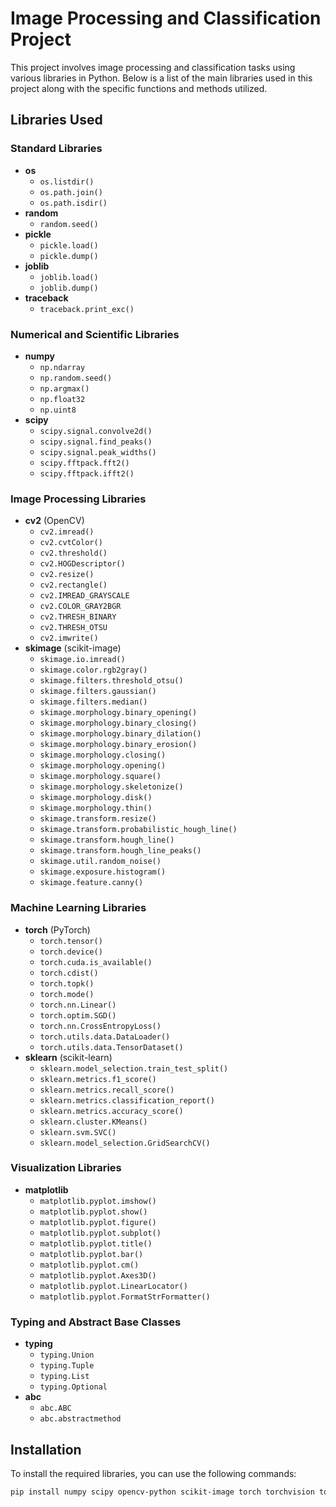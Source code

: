# Image Processing and Classification Project

This project involves image processing and classification tasks using various libraries in Python. Below is a list of the main libraries used in this project along with the specific functions and methods utilized.

## Libraries Used

### Standard Libraries
- **os**
  - `os.listdir()`
  - `os.path.join()`
  - `os.path.isdir()`
- **random**
  - `random.seed()`
- **pickle**
  - `pickle.load()`
  - `pickle.dump()`
- **joblib**
  - `joblib.load()`
  - `joblib.dump()`
- **traceback**
  - `traceback.print_exc()`

### Numerical and Scientific Libraries
- **numpy**
  - `np.ndarray`
  - `np.random.seed()`
  - `np.argmax()`
  - `np.float32`
  - `np.uint8`
- **scipy**
  - `scipy.signal.convolve2d()`
  - `scipy.signal.find_peaks()`
  - `scipy.signal.peak_widths()`
  - `scipy.fftpack.fft2()`
  - `scipy.fftpack.ifft2()`

### Image Processing Libraries
- **cv2** (OpenCV)
  - `cv2.imread()`
  - `cv2.cvtColor()`
  - `cv2.threshold()`
  - `cv2.HOGDescriptor()`
  - `cv2.resize()`
  - `cv2.rectangle()`
  - `cv2.IMREAD_GRAYSCALE`
  - `cv2.COLOR_GRAY2BGR`
  - `cv2.THRESH_BINARY`
  - `cv2.THRESH_OTSU`
  - `cv2.imwrite()`
- **skimage** (scikit-image)
  - `skimage.io.imread()`
  - `skimage.color.rgb2gray()`
  - `skimage.filters.threshold_otsu()`
  - `skimage.filters.gaussian()`
  - `skimage.filters.median()`
  - `skimage.morphology.binary_opening()`
  - `skimage.morphology.binary_closing()`
  - `skimage.morphology.binary_dilation()`
  - `skimage.morphology.binary_erosion()`
  - `skimage.morphology.closing()`
  - `skimage.morphology.opening()`
  - `skimage.morphology.square()`
  - `skimage.morphology.skeletonize()`
  - `skimage.morphology.disk()`
  - `skimage.morphology.thin()`
  - `skimage.transform.resize()`
  - `skimage.transform.probabilistic_hough_line()`
  - `skimage.transform.hough_line()`
  - `skimage.transform.hough_line_peaks()`
  - `skimage.util.random_noise()`
  - `skimage.exposure.histogram()`
  - `skimage.feature.canny()`

### Machine Learning Libraries
- **torch** (PyTorch)
  - `torch.tensor()`
  - `torch.device()`
  - `torch.cuda.is_available()`
  - `torch.cdist()`
  - `torch.topk()`
  - `torch.mode()`
  - `torch.nn.Linear()`
  - `torch.optim.SGD()`
  - `torch.nn.CrossEntropyLoss()`
  - `torch.utils.data.DataLoader()`
  - `torch.utils.data.TensorDataset()`
- **sklearn** (scikit-learn)
  - `sklearn.model_selection.train_test_split()`
  - `sklearn.metrics.f1_score()`
  - `sklearn.metrics.recall_score()`
  - `sklearn.metrics.classification_report()`
  - `sklearn.metrics.accuracy_score()`
  - `sklearn.cluster.KMeans()`
  - `sklearn.svm.SVC()`
  - `sklearn.model_selection.GridSearchCV()`

### Visualization Libraries
- **matplotlib**
  - `matplotlib.pyplot.imshow()`
  - `matplotlib.pyplot.show()`
  - `matplotlib.pyplot.figure()`
  - `matplotlib.pyplot.subplot()`
  - `matplotlib.pyplot.title()`
  - `matplotlib.pyplot.bar()`
  - `matplotlib.pyplot.cm()`
  - `matplotlib.pyplot.Axes3D()`
  - `matplotlib.pyplot.LinearLocator()`
  - `matplotlib.pyplot.FormatStrFormatter()`

### Typing and Abstract Base Classes
- **typing**
  - `typing.Union`
  - `typing.Tuple`
  - `typing.List`
  - `typing.Optional`
- **abc**
  - `abc.ABC`
  - `abc.abstractmethod`

## Installation

To install the required libraries, you can use the following commands:

```sh
pip install numpy scipy opencv-python scikit-image torch torchvision torchaudio scikit-learn matplotlib
